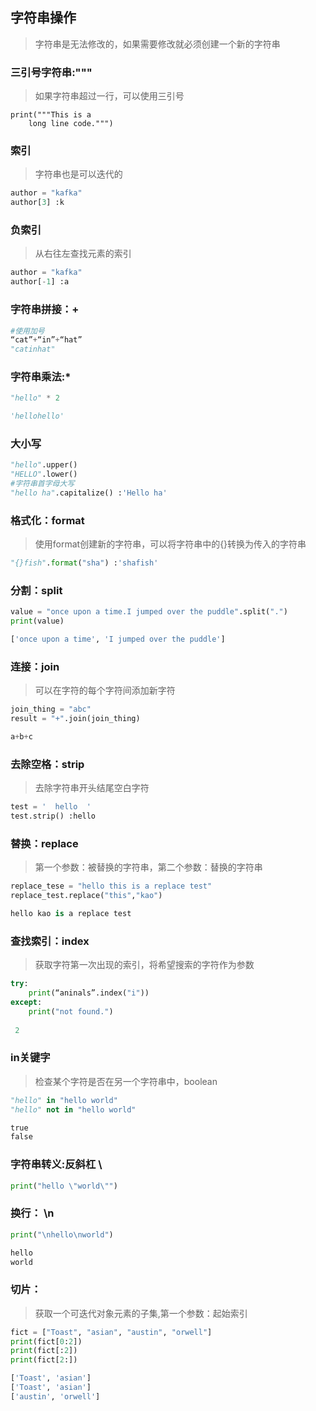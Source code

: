 ## 字符串操作
>字符串是无法修改的，如果需要修改就必须创建一个新的字符串

### 三引号字符串:"""
>如果字符串超过一行，可以使用三引号
```
print("""This is a
    long line code.""")
```

### 索引
>字符串也是可以迭代的

```python
author = "kafka"
author[3] :k
```

### 负索引
>从右往左查找元素的索引

```python
author = "kafka"
author[-1] :a
```

### 字符串拼接：+
```python
#使用加号
“cat”+“in”+“hat”
"catinhat"
```

### 字符串乘法:*
```python
"hello" * 2

'hellohello'
```

### 大小写
```python
"hello".upper()
"HELLO".lower()
#字符串首字母大写
"hello ha".capitalize() :'Hello ha'
```

### 格式化：format
>使用format创建新的字符串，可以将字符串中的{}转换为传入的字符串
```python
"{}fish".format("sha") :'shafish'
```

### 分割：split
```python
value = "once upon a time.I jumped over the puddle".split(".")
print(value)

['once upon a time', 'I jumped over the puddle']
```

### 连接：join
>可以在字符的每个字符间添加新字符
```python
join_thing = "abc"
result = "+".join(join_thing)

a+b+c
```

### 去除空格：strip
>去除字符串开头结尾空白字符
```python
test = '  hello  '
test.strip() :hello
```

### 替换：replace
>第一个参数：被替换的字符串，第二个参数：替换的字符串
```python
replace_tese = "hello this is a replace test"
replace_test.replace("this","kao")

hello kao is a replace test
```

### 查找索引：index
>获取字符第一次出现的索引，将希望搜索的字符作为参数
```python
try:
    print(“aninals”.index("i"))
except:
    print("not found.")
 
 2
```

### in关键字
>检查某个字符是否在另一个字符串中，boolean
```python
"hello" in "hello world"
"hello" not in "hello world"

true
false
```

### 字符串转义:反斜杠 \
>
```python
print("hello \"world\"")
```

### 换行： \n
```python
print("\nhello\nworld")

hello
world
```

### 切片：
>获取一个可迭代对象元素的子集,第一个参数：起始索引
```python
fict = ["Toast", "asian", "austin", "orwell"]
print(fict[0:2])
print(fict[:2])
print(fict[2:])

['Toast', 'asian']
['Toast', 'asian']
['austin', 'orwell']
```

